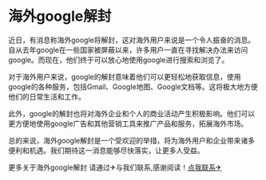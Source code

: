 # 海外google解封

近日，有消息称海外google将解封，这对海外用户来说是一个令人振奋的消息。自从去年google在一些国家被屏蔽以来，许多用户一直在寻找解决办法来访问google。而现在，他们终于可以放心地使用google进行搜索和浏览了。

对于海外用户来说，google的解封意味着他们可以更轻松地获取信息，使用google的各种服务，包括Gmail、Google地图、Google文档等。这将极大地方便他们的日常生活和工作。

此外，google的解封也将对海外企业和个人的商业活动产生积极影响。他们可以更方便地使用google广告和其他营销工具来推广产品和服务，拓展海外市场。

总的来说，海外google解封是一个受欢迎的举措，将为海外用户和企业带来诸多便利和机遇。我们期待这一消息能够尽快落实，让更多人受益。

更多关于海外google解封 请通过✈与我们联系,感谢阅读！[点我联系✈](https://auth.G208.com)